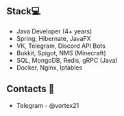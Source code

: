 ## Stack💻
* Java Developer (4+ years)
* Spring, Hibernate, JavaFX
* VK, Telegram, Discord API Bots
* Bukkit, Spigot, NMS (Minecraft)
* SQL, MongoDB, Redis, gRPC (Java)
* Docker, Nginx, Iptables

## Contacts 💭
* Telegram - @vortex21
